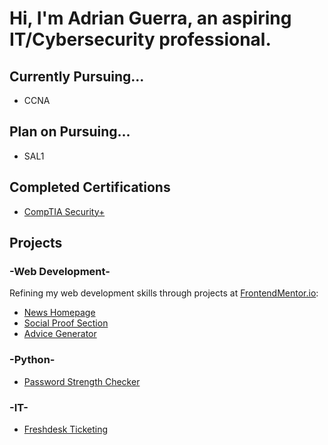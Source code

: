 # Hi, I'm Adrian Guerra, an aspiring IT/Cybersecurity professional.

## Currently Pursuing...
* CCNA

## Plan on Pursuing...
* SAL1

## Completed Certifications
* [CompTIA Security+](https://www.credly.com/badges/e65372e2-2aa5-4b3b-b9ca-bc41dab14f59/public_url)

## Projects

### -Web Development-
Refining my web development skills through projects at [FrontendMentor.io](https://www.frontendmentor.io/):
* [News Homepage](https://news-homepage-six-kappa.vercel.app/)
* [Social Proof Section](https://social-proof-section-five-pi.vercel.app/)
* [Advice Generator](https://advice-generator-app-eta-five.vercel.app/)

### -Python-
* [Password Strength Checker](https://github.com/adie9/Password-Strength-Checker)

### -IT-
* [Freshdesk Ticketing](https://github.com/adie9/Freshdesk-Ticketing)
<!--
**adie9/adie9** is a ✨ _special_ ✨ repository because its `README.md` (this file) appears on your GitHub profile.

Here are some ideas to get you started:

- 🔭 I’m currently working on ...
- 🌱 I’m currently learning ...
- 👯 I’m looking to collaborate on ...
- 🤔 I’m looking for help with ...
- 💬 Ask me about ...
- 📫 How to reach me: ...
- 😄 Pronouns: ...
- ⚡ Fun fact: ...
-->
